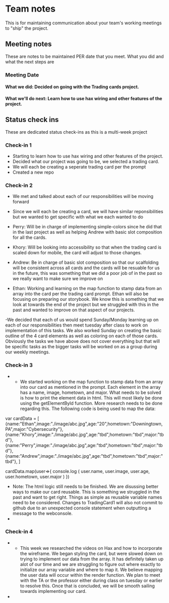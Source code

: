 # Team notes
This is for maintaining communication about your team's working meetings to "ship" the project.

## Meeting notes
These are notes to be maintained PER date that you meet. What you did and what the next steps are
### Meeting Date

#### What we did: Decided on going with the Trading cards project.


#### What we'll do next: Learn how to use hax wiring and other features of the project.


## Status check ins
These are dedicated status check-ins as this is a multi-week project

### Check-in 1

- Starting to learn how to use hax wiring and other features of the project.
- Decided what our project was going to be, we selected a trading card.
- We will each be creating a seperate trading card per the prompt
- Created a new repo

### Check-in 2

- We met and talked about each of our responsibilities will be moving forward

- Since we will each be creating a card, we will have similar reponsibilities but we wanted to get specific with what we each wanted to do

- Perry: Will be in charge of implementing simple-colors since he did that in the last project as well as helping Andrew with basic slot composition for all the cards. 

- Khory: Will be looking into accessibility so that when the trading card is scaled down for mobile, the card will adjust to those changes.

- Andrew: Be in charge of basic slot composition so that our scalfolding will be consistent across all cards and the cards will be resuable for us in the future, this was something that we did a poor job of in the past so we really want to make sure we improve on

- Ethan: Working and learning on the map function to stamp data from an array into the card per the trading card prompt. Ethan will also be focusing on preparing our storybook.  We know this is something that we look at towards the end of the project but we struggled with this in the past and wanted to improve on that aspect of our projects.  

-We decided that each of us would spend Sunday/Monday learning up on each of our responsibilities then meet tuesday after class to work on implementation of this tasks.  We also worked Sunday on creating the basic outline of the 4 card elements as well as coloring on each of those cards. Obviously the tasks we have above does not cover everything but that will be specific tasks as the bigger tasks will be worked on as a group during our weekly meetings. 

### Check-in 3
- - We started working on the map function to stamp data from an array into our card as mentioned in the prompt. Each element in the array has a name, image, hometown, and major. What needs to be solved is how to print the element data in html. This will most likely be done using the getElementById function. More research needs to be done regarding this. The following code is being used to map the data:

var cardData = [
    {name:"Ethan",image:"./image/abc.jpg",age:"20",hometown:"Downingtown, PA",major:"Cybersecurity"},
    {name:"Khory",image:"./image/abc.jpg",age:"tbd",hometown:"tbd",major:"tbd"},
    {name:"Perry",image:"./image/abc.jpg",age:"tbd",hometown:"tbd",major:"tbd"},
    {name:"Andrew",image:"./image/abc.jpg",age:"tbd",hometown:"tbd",major:"tbd"},
]

cardData.map(user=>{
    console.log (
        user.name,
        user.image,
        user.age,
        user.hometown,
        user.major
    )
})
- Note: The html logic still needs to be finished. We are disussing better ways to make our card reusable. This is something we struggled in the past and want to get right. Things as simple as reusable variable names need to be considered. Changes to TradingCard1 will also not commit to github due to an unexpected console statement when outputting a message to the webconsole.
- 
### Check-in 4
- - This week we researched the videos on Hax and how to incorporate the wireframe. We began styling the card, but were slowed down on trying to implement our data from the array. It has definitely taken up alot of our time and we are struggling to figure out where exactly to initialize our array variable and where to map it. We believe mapping the user data will occur within the render function. We plan to meet with the TA or the professor either during class on tuesday or earlier to resolve this. Once that is concluded, we will be smooth sailing towards implementing our card.
- 
